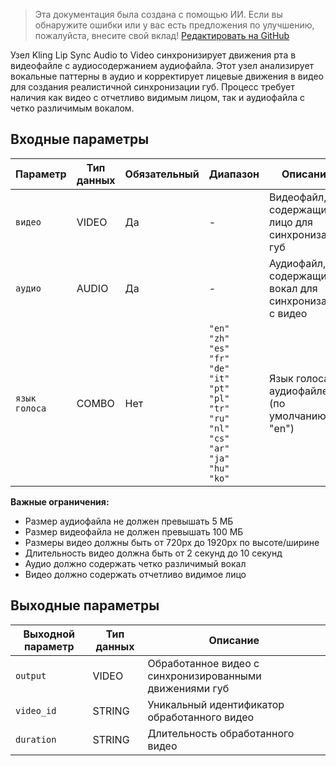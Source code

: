> Эта документация была создана с помощью ИИ. Если вы обнаружите ошибки или у вас есть предложения по улучшению, пожалуйста, внесите свой вклад! [Редактировать на GitHub](https://github.com/Comfy-Org/embedded-docs/blob/main/comfyui_embedded_docs/docs/KlingLipSyncAudioToVideoNode/ru.md)

Узел Kling Lip Sync Audio to Video синхронизирует движения рта в видеофайле с аудиосодержанием аудиофайла. Этот узел анализирует вокальные паттерны в аудио и корректирует лицевые движения в видео для создания реалистичной синхронизации губ. Процесс требует наличия как видео с отчетливо видимым лицом, так и аудиофайла с четко различимым вокалом.

## Входные параметры

| Параметр | Тип данных | Обязательный | Диапазон | Описание |
|-----------|-----------|----------|-------|-------------|
| `видео` | VIDEO | Да | - | Видеофайл, содержащий лицо для синхронизации губ |
| `аудио` | AUDIO | Да | - | Аудиофайл, содержащий вокал для синхронизации с видео |
| `язык голоса` | COMBO | Нет | `"en"`<br>`"zh"`<br>`"es"`<br>`"fr"`<br>`"de"`<br>`"it"`<br>`"pt"`<br>`"pl"`<br>`"tr"`<br>`"ru"`<br>`"nl"`<br>`"cs"`<br>`"ar"`<br>`"ja"`<br>`"hu"`<br>`"ko"` | Язык голоса в аудиофайле (по умолчанию: "en") |

**Важные ограничения:**

- Размер аудиофайла не должен превышать 5 МБ
- Размер видеофайла не должен превышать 100 МБ
- Размеры видео должны быть от 720px до 1920px по высоте/ширине
- Длительность видео должна быть от 2 секунд до 10 секунд
- Аудио должно содержать четко различимый вокал
- Видео должно содержать отчетливо видимое лицо

## Выходные параметры

| Выходной параметр | Тип данных | Описание |
|-------------|-----------|-------------|
| `output` | VIDEO | Обработанное видео с синхронизированными движениями губ |
| `video_id` | STRING | Уникальный идентификатор обработанного видео |
| `duration` | STRING | Длительность обработанного видео |
